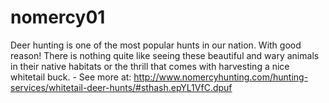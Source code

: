 nomercy01
=========

Deer hunting is one of the most popular hunts in our nation.  With good reason!  There is nothing quite like seeing these beautiful and wary animals in their native habitats or the thrill that comes with harvesting a nice whitetail buck. - See more at: http://www.nomercyhunting.com/hunting-services/whitetail-deer-hunts/#sthash.epYL1VfC.dpuf

